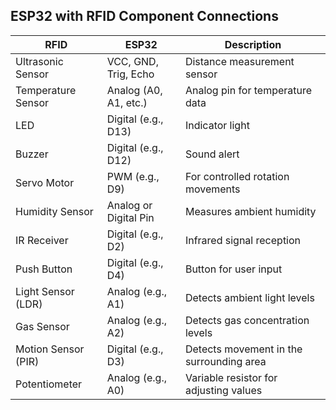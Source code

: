 ## ESP32 with RFID Component Connections

| RFID                   | ESP32                  | Description                               |
|------------------------|------------------------|-------------------------------------------|
| Ultrasonic Sensor      | VCC, GND, Trig, Echo   | Distance measurement sensor               |
| Temperature Sensor     | Analog (A0, A1, etc.)  | Analog pin for temperature data           |
| LED                    | Digital (e.g., D13)    | Indicator light                           |
| Buzzer                 | Digital (e.g., D12)    | Sound alert                               |
| Servo Motor            | PWM (e.g., D9)         | For controlled rotation movements         |
| Humidity Sensor        | Analog or Digital Pin  | Measures ambient humidity                 |
| IR Receiver            | Digital (e.g., D2)     | Infrared signal reception                 |
| Push Button            | Digital (e.g., D4)     | Button for user input                     |
| Light Sensor (LDR)     | Analog (e.g., A1)      | Detects ambient light levels              |
| Gas Sensor             | Analog (e.g., A2)      | Detects gas concentration levels          |
| Motion Sensor (PIR)    | Digital (e.g., D3)     | Detects movement in the surrounding area  |
| Potentiometer          | Analog (e.g., A0)      | Variable resistor for adjusting values    |

